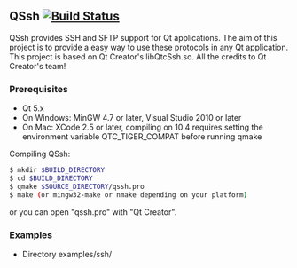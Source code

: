 QSsh [![Build Status](https://travis-ci.org/wang-boyu/QSsh.svg?branch=master)](https://travis-ci.org/wang-boyu/QSsh)
---

QSsh provides SSH and SFTP support for Qt applications. The aim of this project 
is to provide a easy way to use these protocols in any Qt application.
This project is based on Qt Creator's libQtcSsh.so. All the credits to
Qt Creator's team!

### Prerequisites

- Qt 5.x 
- On Windows: MinGW 4.7 or later, Visual Studio 2010 or later
- On Mac: XCode 2.5 or later, compiling on 10.4 requires setting the environment variable QTC_TIGER_COMPAT before running qmake

Compiling QSsh:

```bash
$ mkdir $BUILD_DIRECTORY
$ cd $BUILD_DIRECTORY
$ qmake $SOURCE_DIRECTORY/qssh.pro
$ make (or mingw32-make or nmake depending on your platform)
```

or you can open "qssh.pro" with "Qt Creator".

### Examples

- Directory examples/ssh/ 
